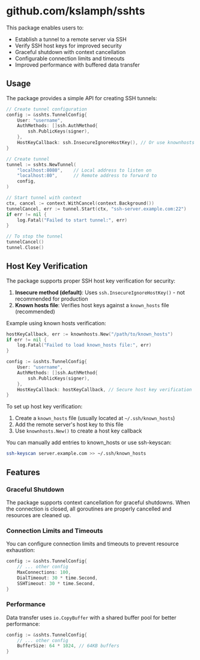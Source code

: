 # github.com/kslamph/sshts

This package enables users to:

- Establish a tunnel to a remote server via SSH
- Verify SSH host keys for improved security
- Graceful shutdown with context cancellation
- Configurable connection limits and timeouts
- Improved performance with buffered data transfer

## Usage

The package provides a simple API for creating SSH tunnels:

```go
// Create tunnel configuration
config := &sshts.TunnelConfig{
    User: "username",
    AuthMethods: []ssh.AuthMethod{
        ssh.PublicKeys(signer),
    },
    HostKeyCallback: ssh.InsecureIgnoreHostKey(), // Or use knownhosts for security
}

// Create tunnel
tunnel := sshts.NewTunnel(
    "localhost:8080",    // Local address to listen on
    "localhost:80",      // Remote address to forward to
    config,
)

// Start tunnel with context
ctx, cancel := context.WithCancel(context.Background())
tunnelCancel, err := tunnel.Start(ctx, "ssh-server.example.com:22")
if err != nil {
    log.Fatal("Failed to start tunnel:", err)
}

// To stop the tunnel
tunnelCancel()
tunnel.Close()
```

## Host Key Verification

The package supports proper SSH host key verification for security:

1. **Insecure method (default)**: Uses `ssh.InsecureIgnoreHostKey()` - not recommended for production
2. **Known hosts file**: Verifies host keys against a `known_hosts` file (recommended)

Example using known hosts verification:
```go
hostKeyCallback, err := knownhosts.New("/path/to/known_hosts")
if err != nil {
    log.Fatal("Failed to load known_hosts file:", err)
}

config := &sshts.TunnelConfig{
    User: "username",
    AuthMethods: []ssh.AuthMethod{
        ssh.PublicKeys(signer),
    },
    HostKeyCallback: hostKeyCallback, // Secure host key verification
}
```

To set up host key verification:
1. Create a `known_hosts` file (usually located at `~/.ssh/known_hosts`)
2. Add the remote server's host key to this file
3. Use `knownhosts.New()` to create a host key callback

You can manually add entries to known_hosts or use ssh-keyscan:
```bash
ssh-keyscan server.example.com >> ~/.ssh/known_hosts
```

## Features

### Graceful Shutdown
The package supports context cancellation for graceful shutdowns. When the connection is closed, all goroutines are properly cancelled and resources are cleaned up.

### Connection Limits and Timeouts
You can configure connection limits and timeouts to prevent resource exhaustion:

```go
config := &sshts.TunnelConfig{
    // ... other config
    MaxConnections: 100,
    DialTimeout: 30 * time.Second,
    SSHTimeout: 30 * time.Second,
}
```

### Performance
Data transfer uses `io.CopyBuffer` with a shared buffer pool for better performance:

```go
config := &sshts.TunnelConfig{
    // ... other config
    BufferSize: 64 * 1024, // 64KB buffers
}
```